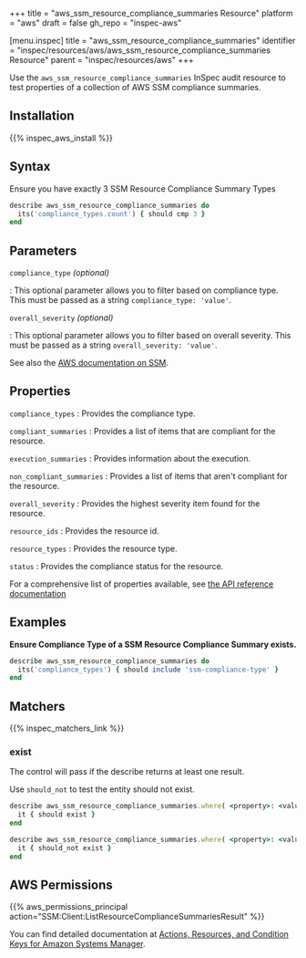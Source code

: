+++
title = "aws_ssm_resource_compliance_summaries Resource"
platform = "aws"
draft = false
gh_repo = "inspec-aws"

[menu.inspec]
title = "aws_ssm_resource_compliance_summaries"
identifier = "inspec/resources/aws/aws_ssm_resource_compliance_summaries Resource"
parent = "inspec/resources/aws"
+++

Use the `aws_ssm_resource_compliance_summaries` InSpec audit resource to test properties of a collection of AWS SSM compliance summaries.

## Installation

{{% inspec_aws_install %}}

## Syntax

 Ensure you have exactly 3 SSM Resource Compliance Summary Types

```ruby
describe aws_ssm_resource_compliance_summaries do
  its('compliance_types.count') { should cmp 3 }
end
```

## Parameters

`compliance_type` _(optional)_

: This optional parameter allows you to filter based on compliance type. This must be passed as a string `compliance_type: 'value'`.

`overall_severity` _(optional)_

: This optional parameter allows you to filter based on overall severity. This must be passed as a string `overall_severity: 'value'`.

See also the [AWS documentation on SSM](https://docs.aws.amazon.com/systems-manager/?id=docs_gateway).

## Properties

`compliance_types`
: Provides the compliance type.

`compliant_summaries`
: Provides a list of items that are compliant for the resource.

`execution_summaries`
: Provides information about the execution.

`non_compliant_summaries`
: Provides a list of items that aren't compliant for the resource.

`overall_severity`
: Provides the highest severity item found for the resource.

`resource_ids`
: Provides the resource id.

`resource_types`
: Provides the resource type.

`status`
: Provides the compliance status for the resource.

For a comprehensive list of properties available, see [the API reference documentation](https://docs.aws.amazon.com/systems-manager/latest/APIReference/API_ResourceComplianceSummaryItem.html)

## Examples

**Ensure Compliance Type of a SSM Resource Compliance Summary exists.**

```ruby
describe aws_ssm_resource_compliance_summaries do
  its('compliance_types') { should include 'ssm-compliance-type' }
end
```

## Matchers

{{% inspec_matchers_link %}}

### exist

The control will pass if the describe returns at least one result.

Use `should_not` to test the entity should not exist.

```ruby
describe aws_ssm_resource_compliance_summaries.where( <property>: <value> ) do
  it { should exist }
end
```

```ruby
describe aws_ssm_resource_compliance_summaries.where( <property>: <value> ) do
  it { should_not exist }
end
```

## AWS Permissions

{{% aws_permissions_principal action="SSM:Client:ListResourceComplianceSummariesResult" %}}

You can find detailed documentation at [Actions, Resources, and Condition Keys for Amazon Systems Manager](https://docs.aws.amazon.com/IAM/latest/UserGuide/list_awssystemsmanager.html).